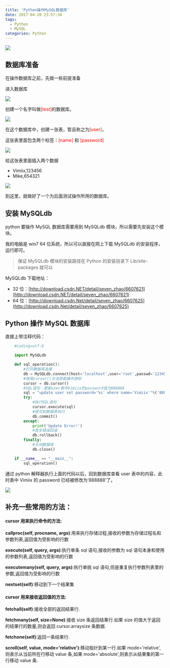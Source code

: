 ```yaml
---
title: 'Python操作MySQL数据库'
date: 2017-04-20 23:57:34
tags:
  - Python
  - MySQL
categories: Python
---
```


![](http://vimiix-blog.oss-cn-qingdao.aliyuncs.com/python+mysql.jpg)

<!--more-->

## 数据库准备

在操作数据库之前，先做一些前提准备

进入数据库

![](http://vimiix-blog.oss-cn-qingdao.aliyuncs.com/sql_login.png)

创建一个名字叫做<font color=red>[test]</font>的数据库。

![](http://vimiix-blog.oss-cn-qingdao.aliyuncs.com/sql_create.png)

在这个数据库中，创建一张表，暂且称之为<font color=red>[user]</font>，

这张表里面包含两个标签：<font color=red>[name]</font> 和 <font color=red>[password]</font>

![](http://vimiix-blog.oss-cn-qingdao.aliyuncs.com/sql_create_table.png)

给这张表里面插入两个数据

- Vimiix,123456
- Mike,654321

![](http://vimiix-blog.oss-cn-qingdao.aliyuncs.com/sql_insert.png)

到这里，就做好了一个为后面测试操作所用的数据库。

## 安装 MySQLdb

python 要操作 MySQL 数据库需要用到 MySQLdb 模块，所以需要先安装这个模块。

我的电脑是 win7 64 位系统，所以可以直接在网上下载 MySQLdb 的安装程序，运行即可。

> 保证 MySQLdb 模块的安装路径在 Python 的安装目录下 Lib/site-packages 就可以

MySQLdb 下载地址：

- 32 位：[http://download.csdn.NET/detail/seven_zhao/6607621](http://download.csdn.NET/detail/seven_zhao/6607621)
- 64 位：[http://download.csdn.Net/detail/seven_zhao/6607625](http://download.csdn.Net/detail/seven_zhao/6607625)

## Python 操作 MySQL 数据库

直接上带注释代码：

```Python
	#coding=utf-8

	import MySQLdb

	def sql_operation():
	    #打开数据库连接
	    db = MySQLdb.connect(host='localhost',user='root',passwd='123456',db='test')
	    #使用cursor()方法获取操作游标
	    cursor = db.cursor()
		#SQL语句：更新user表中Vimiix的password值为888888
	    sql = "update user set password='%s' where name='Vimiix'"%('888888',)
	    try:
	        #执行SQL语句
	        cursor.execute(sql)
	        #提交到数据库执行
	        db.commit()
	    except:
	        print('Update Error!')
	        #发生错误回滚
	        db.rollback()
	    finally:
			#关闭数据库
	        db.close()

	if __name__ == "__main__":
	    sql_operation()
```

通过 python 解释器执行上面的代码以后，回到数据库查看 user 表中的内容，此时表中 Vimiix 的 password 已经被修改为‘888888’了。

![](http://vimiix-blog.oss-cn-qingdao.aliyuncs.com/sql_update.png)

## 补充一些常用的方法：

#### cursor 用来执行命令的方法:

**callproc(self, procname, args)**:用来执行存储过程,接收的参数为存储过程名和参数列表,返回值为受影响的行数

**execute(self, query, args)**:执行单条 sql 语句,接收的参数为 sql 语句本身和使用的参数列表,返回值为受影响的行数

**executemany(self, query, args)**:执行单挑 sql 语句,但是重复执行参数列表里的参数,返回值为受影响的行数

**nextset(self)**:移动到下一个结果集

#### cursor 用来接收返回值的方法:

**fetchall(self)**:接收全部的返回结果行.

**fetchmany(self, size=None)**:接收 size 条返回结果行.如果 size 的值大于返回的结果行的数量,则会返回 cursor.arraysize 条数据.

**fetchone(self)**:返回一条结果行.

**scroll(self, value, mode='relative')**:移动指针到某一行.如果 mode='relative',则表示从当前所在行移动 value 条,如果 mode='absolute',则表示从结果集的第一行移动 value 条.
